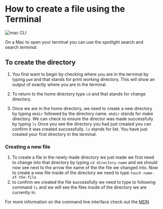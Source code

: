 # How to create a file using the Terminal
![mac CLI](https://images.unsplash.com/photo-1493020258366-be3ead1b3027?w=500&auto=format&fit=crop&q=60&ixlib=rb-4.0.3&ixid=M3wxMjA3fDB8MHxzZWFyY2h8Mnx8Y29tcHV0ZXIlMjB0ZXJtaW5hbHxlbnwwfHwwfHx8MA%3D%3D)

On a Mac to open your terminal you can use the spotlight search and search *terminal*.

## To create the directory

1. You first want to begin by checking where you are in the terminal by typing ```pwd```
and that stands for print working directory. 
This will show an output of exactly where you are in the terminal. 

2. To return to the home directory type ```cd```
and that stands for change directory. 
3. Once we are in the home directory, we need to create a new directory by typing ```mkdir``` followed by the directory name. ```mkdir``` stands for make directory. We can check to ensure the director was made successfully by typing ```ls``` Once you see the directory you had just created you can confirm it was created successfully. ```ls``` stands for list. You have just created your first directory in the terminal. 

### Creating a new file
1. To create a file in the newly made directory we just made we first need to change into that directory by typing ```cd directory-name``` and we should now see next to the arrow the name of the the file we changed into. Now to create a new file inside of the directory we need to type ```touch name-of-the-file```
2. to confirm we created the file successfully we need to type to following command ```ls``` and we will see the files inside of the directory we are currently in. 

For more information on the command line interface check out the [MDN](https://developer.mozilla.org/en-US/docs/Learn/Tools_and_testing/Understanding_client-side_tools/Command_line#terminal_%E2%80%94_considered_harmful)